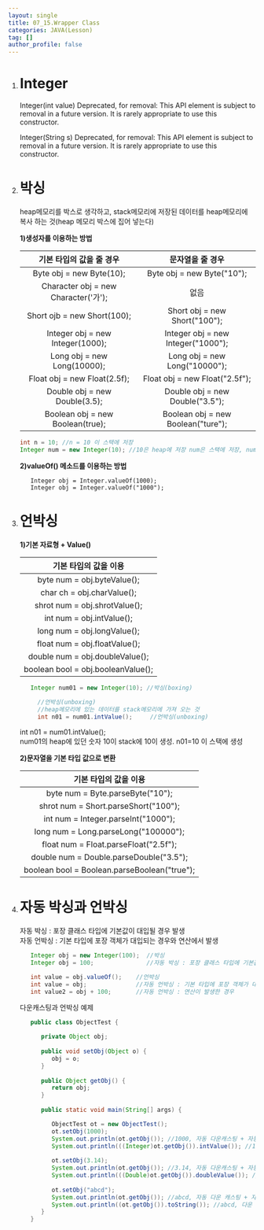 ```yaml
---
layout: single
title: 07_15.Wrapper Class
categories: JAVA(Lesson)
tag: []
author_profile: false
---
```


1. # Integer
   Integer(int value)
   Deprecated, for removal: This API element is subject to removal in a future version. It is rarely appropriate to use this constructor.

   Integer(String s)
   Deprecated, for removal: This API element is subject to removal in a future version. It is rarely appropriate to use this constructor.

1. # 박싱
   heap메모리를 박스로 생각하고, stack메모리에 저장된 데이터를 heap메모리에 복사 하는 것(heap 메모리 박스에 집어 넣는다)   

   __1)생성자를 이용하는 방법__   

   |        기본 타입의 값을 줄 경우      |         문자열을 줄 경우         |
   |:----------------------------------:|:-------------------------------:|
   |       Byte obj = new Byte(10);     |    Byte obj = new Byte("10");   |
   |Character obj = new Character('가');|               없음               |
   |     Short ojb = new Short(100);   |  Short obj = new Short("100");   |
   | Integer obj = new Integer(1000);  |Integer obj = new Integer("1000");|
   |    Long obj = new Long(10000);    |   Long obj = new Long("10000");  |
   |    Float obj = new Float(2.5f);   |  Float obj = new Float("2.5f");  |
   |    Double obj = new Double(3.5);  |  Double obj = new Double("3.5"); |
   |  Boolean obj = new Boolean(true); |Boolean obj = new Boolean("ture");|

      ```java
      int n = 10; //n = 10 이 스택에 저장
      Integer num = new Integer(10); //10은 heap에 저장 num은 스택에 저장, num이 heap의 10을 가르킨다
   ```   

   __2)valueOf() 메소드를 이용하는 방법__
   ```
      Integer obj = Integer.valueOf(1000);
      Integer obj = Integer.valueOf("1000");
   ```

1. # 언박싱
   
   __1)기본 자료형 + Value()__   
   
   |        기본 타입의 값을 이용       |
   |:--------------------------------:|
   |    byte num = obj.byteValue();   |
   |     char ch = obj.charValue();    |
   |    shrot num = obj.shrotValue(); |
   |     int num = obj.intValue();    |
   |    long num = obj.longValue();   |
   |   float num = obj.floatValue();  |
   |  double num = obj.doubleValue(); |
   |boolean bool = obj.booleanValue();|   
      
   ```java
      Integer num01 = new Integer(10); //박싱(boxing)
		
		//언박싱(unboxing)
		//heap메모리에 있는 데이터를 stack메모리에 가져 오는 것
		int n01 = num01.intValue(); 	//언박싱(unboxing)
   ```   
   int n01 = num01.intValue();   
   num01의 heap에 있던 숫자 10이 stack에 10이 생성. n01=10 이 스택에 생성   

   __2)문자열을 기본 타입 값으로 변환__   

   |            기본 타입의 값을 이용             |
   |:------------------------------------------:|
   |        byte num = Byte.parseByte("10");    |
   |     shrot num = Short.parseShort("100");   |
   |     int num = Integer.parseInt("1000");    |
   |     long num = Long.parseLong("100000");   |
   |    float num = Float.parseFloat("2.5f");   |
   |   double num = Double.parseDouble("3.5");  |
   |boolean bool = Boolean.parseBoolean("true");|   

1. # 자동 박싱과 언박싱
   자동 박싱 : 포장 클래스 타입에 기본값이 대입될 경우 발생   
   자동 언박싱 : 기본 타입에 포장 객체가 대입되는 경우와 연산에서 발생   

   ```java
      Integer obj = new Integer(100);  //박싱
      Integer obj = 100;               //자동 박싱 : 포장 클래스 타입에 기본값이 대입된 경우

      int value = obj.valueOf();    //언박싱
      int value = obj;              //자동 언박싱 : 기본 타입에 포장 객체가 대입된 경우
      int value2 = obj + 100;       //자동 언박싱 : 연산이 발생한 경우

   ```   

   다운캐스팅과 언박싱 예제   
   ```java
      public class ObjectTest {

         private Object obj;
         
         public void setObj(Object o) {
            obj = o;
         }
         
         public Object getObj() { 
            return obj;
         }
         
         public static void main(String[] args) {

            ObjectTest ot = new ObjectTest();
            ot.setObj(1000);
            System.out.println(ot.getObj()); //1000, 자동 다운캐스팅 + 자동 언박싱
            System.out.println(((Integer)ot.getObj()).intValue()); //1000, 다운캐스팅 + 언박싱
            
            ot.setObj(3.14);
            System.out.println(ot.getObj()); //3.14, 자동 다운캐스팅 + 자동 언박싱
            System.out.println(((Double)ot.getObj()).doubleValue()); //3.14, 다운캐스팅 + 언박싱
            
            ot.setObj("abcd");
            System.out.println(ot.getObj()); //abcd, 자동 다운 캐스팅 + 자동 언박싱
            System.out.println((ot.getObj()).toString()); //abcd, 다운 캐스팅 + 언박싱
         }
      }
   ```
